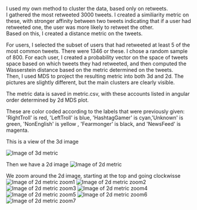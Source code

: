 

I used my own method to cluster the data, based only on retweets.  
I gathered the most retweeted 3000 tweets. 
I created a similiarity metric on these, with stronger affinity between two tweets indicating that if a user had retweeted one, the user was more likely to retweet the other.   
Based on this, I created a distance metric on the tweets.  

For users, I selected the subset of users that had retweeted at least 5 of the most common tweets.  There were 1346 or these. I chose a random sample of 800.   For each user, I created a probability vector on the space of tweets space based on which tweets they had retweeted, and then computed the Wasserstein distance based on the metric determined on the tweets.  
Then, I used MDS to project the resulting metric into both 3d and 2d.  The pictures are slightly different, but the main clusters are clearly visible.  
 
 The metric data is saved in metric.csv, with these accounts listed in angular order determined by 2d MDS plot.  
 
 These are color coded according to the labels that were previously given: 'RightTroll' is red, 'LeftTroll' is blue, 'HashtagGamer' is cyan,'Unknown' is green, 'NonEnglish' is yellow ,  'Fearmonger' is black, and 'NewsFeed' is magenta. 

This is a view of the 3d image

![Image of 3d metric](https://github.com/DeepStateLearning/russian-troll-tweets/blob/master/3dfull1.png)

Then we have a 2d image
![Image of 2d metric](https://github.com/DeepStateLearning/russian-troll-tweets/blob/master/2dfull.png)

We zoom around the 2d image, starting at the top and going clockwisse
![Image of 2d metric zoom1](https://github.com/DeepStateLearning/russian-troll-tweets/blob/master/2dzoom1.png)
![Image of 2d metric zoom2](https://github.com/DeepStateLearning/russian-troll-tweets/blob/master/2dzoom2.png)
![Image of 2d metric zoom3](https://github.com/DeepStateLearning/russian-troll-tweets/blob/master/2dzoom3.png)
![Image of 2d metric zoom4](https://github.com/DeepStateLearning/russian-troll-tweets/blob/master/2dzoom4.png)
![Image of 2d metric zoom5](https://github.com/DeepStateLearning/russian-troll-tweets/blob/master/2dzoom5.png)
![Image of 2d metric zoom6](https://github.com/DeepStateLearning/russian-troll-tweets/blob/master/2dzoom6.png)
![Image of 2d metric zoom7](https://github.com/DeepStateLearning/russian-troll-tweets/blob/master/2dzoom7.png)
